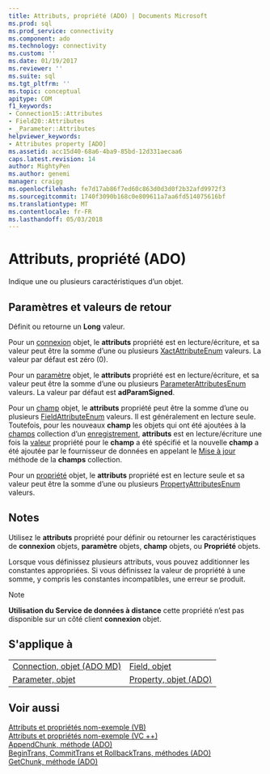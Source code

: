 ```yaml
---
title: Attributs, propriété (ADO) | Documents Microsoft
ms.prod: sql
ms.prod_service: connectivity
ms.component: ado
ms.technology: connectivity
ms.custom: ''
ms.date: 01/19/2017
ms.reviewer: ''
ms.suite: sql
ms.tgt_pltfrm: ''
ms.topic: conceptual
apitype: COM
f1_keywords:
- Connection15::Attributes
- Field20::Attributes
- _Parameter::Attributes
helpviewer_keywords:
- Attributes property [ADO]
ms.assetid: acc15d40-68a6-4ba9-85bd-12d331aecaa6
caps.latest.revision: 14
author: MightyPen
ms.author: genemi
manager: craigg
ms.openlocfilehash: fe7d17ab86f7ed60c863d0d3d0f2b32afd9972f3
ms.sourcegitcommit: 1740f3090b168c0e809611a7aa6fd514075616bf
ms.translationtype: MT
ms.contentlocale: fr-FR
ms.lasthandoff: 05/03/2018
---
```

# <a name="attributes-property-ado"></a>Attributs, propriété (ADO)
Indique une ou plusieurs caractéristiques d’un objet.  
  
## <a name="settings-and-return-values"></a>Paramètres et valeurs de retour  
 Définit ou retourne un **Long** valeur.  
  
 Pour un [connexion](../../../ado/reference/ado-api/connection-object-ado.md) objet, le **attributs** propriété est en lecture/écriture, et sa valeur peut être la somme d’une ou plusieurs [XactAttributeEnum](../../../ado/reference/ado-api/xactattributeenum.md) valeurs. La valeur par défaut est zéro (0).  
  
 Pour un [paramètre](../../../ado/reference/ado-api/parameter-object.md) objet, le **attributs** propriété est en lecture/écriture, et sa valeur peut être la somme d’une ou plusieurs [ParameterAttributesEnum](../../../ado/reference/ado-api/parameterattributesenum.md) valeurs. La valeur par défaut est **adParamSigned**.  
  
 Pour un [champ](../../../ado/reference/ado-api/field-object.md) objet, le **attributs** propriété peut être la somme d’une ou plusieurs [FieldAttributeEnum](../../../ado/reference/ado-api/fieldattributeenum.md) valeurs. Il est généralement en lecture seule. Toutefois, pour les nouveaux **champ** les objets qui ont été ajoutées à la [champs](../../../ado/reference/ado-api/fields-collection-ado.md) collection d’un [enregistrement](../../../ado/reference/ado-api/record-object-ado.md), **attributs** est en lecture/écriture une fois la [valeur](../../../ado/reference/ado-api/value-property-ado.md) propriété pour le **champ** a été spécifié et la nouvelle **champ** a été ajoutée par le fournisseur de données en appelant le [ Mise à jour](../../../ado/reference/ado-api/update-method.md) méthode de la **champs** collection.  
  
 Pour un [propriété](../../../ado/reference/ado-api/property-object-ado.md) objet, le **attributs** propriété est en lecture seule et sa valeur peut être la somme d’une ou plusieurs [PropertyAttributesEnum](../../../ado/reference/ado-api/propertyattributesenum.md) valeurs.  
  
## <a name="remarks"></a>Notes  
 Utilisez le **attributs** propriété pour définir ou retourner les caractéristiques de **connexion** objets, **paramètre** objets, **champ** objets, ou **Propriété** objets.  
  
 Lorsque vous définissez plusieurs attributs, vous pouvez additionner les constantes appropriées. Si vous définissez la valeur de propriété à une somme, y compris les constantes incompatibles, une erreur se produit.  
  
> [!NOTE]
>  **Utilisation du Service de données à distance** cette propriété n’est pas disponible sur un côté client **connexion** objet.  
  
## <a name="applies-to"></a>S'applique à  
  
|||  
|-|-|  
|[Connection, objet (ADO MD)](../../../ado/reference/ado-api/connection-object-ado.md)|[Field, objet](../../../ado/reference/ado-api/field-object.md)|  
|[Parameter, objet](../../../ado/reference/ado-api/parameter-object.md)|[Property, objet (ADO)](../../../ado/reference/ado-api/property-object-ado.md)|  
  
## <a name="see-also"></a>Voir aussi  
 [Attributs et propriétés nom-exemple (VB)](../../../ado/reference/ado-api/attributes-and-name-properties-example-vb.md)   
 [Attributs et propriétés nom-exemple (VC ++)](../../../ado/reference/ado-api/attributes-and-name-properties-example-vc.md)   
 [AppendChunk, méthode (ADO)](../../../ado/reference/ado-api/appendchunk-method-ado.md)   
 [BeginTrans, CommitTrans et RollbackTrans, méthodes (ADO)](../../../ado/reference/ado-api/begintrans-committrans-and-rollbacktrans-methods-ado.md)   
 [GetChunk, méthode (ADO)](../../../ado/reference/ado-api/getchunk-method-ado.md)
